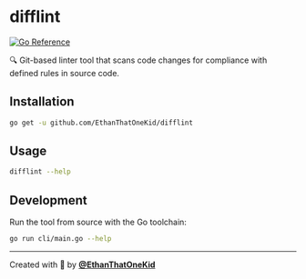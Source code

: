 # difflint

[![Go Reference](https://pkg.go.dev/badge/github.com/ethanthatonekid/difflint.svg)](https://pkg.go.dev/github.com/ethanthatonekid/difflint)

🔍 Git-based linter tool that scans code changes for compliance with defined rules in source code.

## Installation

```bash
go get -u github.com/EthanThatOneKid/difflint
```

## Usage

```bash
difflint --help
```

## Development

Run the tool from source with the Go toolchain:

```bash
go run cli/main.go --help
```

---

Created with 💖 by [**@EthanThatOneKid**](https://etok.codes/)